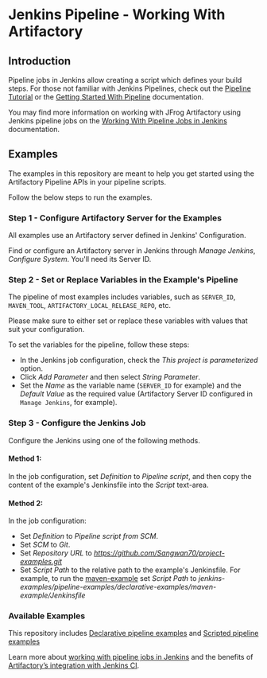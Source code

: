 # Jenkins Pipeline - Working With Artifactory

## Introduction
Pipeline jobs in Jenkins allow creating a script which defines your build steps. 
For those not familiar with Jenkins Pipelines, check out the [Pipeline Tutorial](https://github.com/jenkinsci/pipeline-plugin/blob/master/TUTORIAL.md) or the [Getting Started With Pipeline](https://jenkins.io/doc/book/pipeline/) documentation.

You may find more information on working with JFrog Artifactory using Jenkins pipeline jobs on the [Working With Pipeline Jobs in Jenkins](https://www.jfrog.com/confluence/display/RTF/Working+With+Pipeline+Jobs+in+Jenkins) documentation.

## Examples
The examples in this repository are meant to help you get started using the Artifactory Pipeline APIs in your pipeline scripts.

Follow the below steps to run the examples.

### Step 1 - Configure Artifactory Server for the Examples
All examples use an Artifactory server defined in Jenkins' Configuration.

Find or configure an Artifactory server in Jenkins through *Manage Jenkins*, *Configure System*. You'll need its Server ID.

### Step 2 - Set or Replace Variables in the Example's Pipeline
The pipeline of most examples includes variables, such as `SERVER_ID`, `MAVEN_TOOL`, `ARTIFACTORY_LOCAL_RELEASE_REPO`, etc.

Please make sure to either set or replace these variables with values that suit your configuration.

To set the variables for the pipeline, follow these steps:

* In the Jenkins job configuration, check the *This project is parameterized* option.
* Click *Add Parameter* and then select *String Parameter*.
* Set the *Name* as the variable name (`SERVER_ID` for example) and the *Default Value* as the required value (Artifactory Server ID configured in `Manage Jenkins`, for example).

### Step 3 - Configure the Jenkins Job
Configure the Jenkins using one of the following methods.
#### Method 1:
In the job configuration, set *Definition* to *Pipeline script*,
and then copy the content of the example's Jenkinsfile into the *Script* text-area.
#### Method 2:
In the job configuration:
* Set *Definition* to *Pipeline script from SCM*.
* Set *SCM* to *Git*.
* Set *Repository URL* to *https://github.com/Sangwan70/project-examples.git*
* Set *Script Path* to the relative path to the example's Jenkinsfile. For example, to run the [maven-example](declarative-examples/maven-example/Jenkinsfile) set *Script Path* to *jenkins-examples/pipeline-examples/declarative-examples/maven-example/Jenkinsfile* 

### Available Examples
This repository includes [Declarative pipeline examples](declarative-examples) and [Scripted pipeline examples](scripted-examples)

Learn more about [working with pipeline jobs in Jenkins](https://www.jfrog.com/confluence/display/RTF/Working+With+Pipeline+Jobs+in+Jenkins) and the benefits of [Artifactory’s integration with Jenkins CI](https://jfrog.com/integration/jenkins-ci/).

